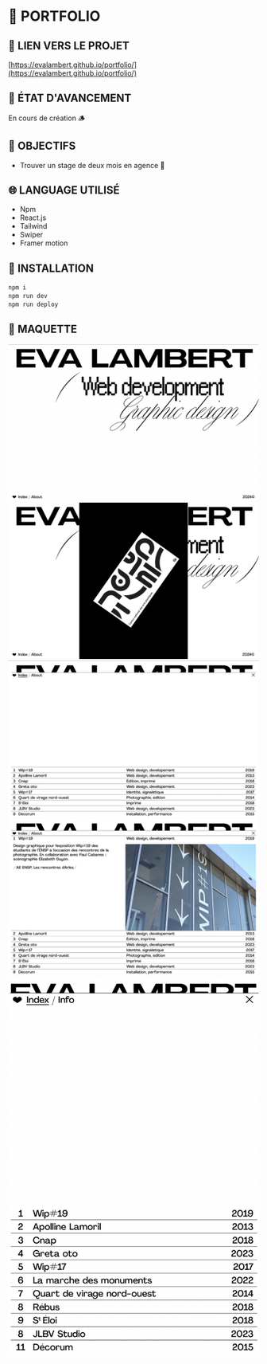 # 🎨 PORTFOLIO

## 🔗 LIEN VERS LE PROJET

[https://evalambert.github.io/portfolio/](https://evalambert.github.io/portfolio/)

## 🚧 ÉTAT D'AVANCEMENT

En cours de création 🪵

## 🚀 OBJECTIFS

- Trouver un stage de deux mois en agence 🧃

## 🌐 LANGUAGE UTILISÉ

- Npm
- React.js
- Tailwind
- Swiper
- Framer motion

## 💾 INSTALLATION

```js
npm i
npm run dev
npm run deploy
```

## 👀 MAQUETTE

![Screen shot version Desktop](src/assets/images/maquette-1.jpg)
![Screen shot version Desktop](src/assets/images/maquette-2.jpg)
![Screen shot version Desktop](src/assets/images/maquette-3.jpg)
![Screen shot version Desktop](src/assets/images/maquette-4.jpg)
![Screen shot version Mobile](src/assets/images/maquette-5.jpg)
